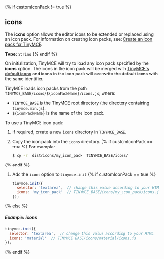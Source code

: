 {% if customIconPack != true %}
## icons

The **icons** option allows the editor icons to be extended or replaced using an icon pack. For information on creating icon packs, see: [Create an icon pack for TinyMCE]({{site.baseurl}}/advanced/creating-an-icon-pack/).

**Type:**  `String`
{% endif %}

On initialization, TinyMCE will try to load any icon pack specified by the **icons** option. The icons in the icon pack will be merged with [TinyMCE's default icons]({{site.baseurl}}/advanced/editor-icon-identifiers/) and icons in the icon pack will overwrite the default icons with the same identifier.

TinyMCE loads icon packs from the path `TINYMCE_BASE/icons/${iconPackName}/icons.js`;
where:
* `TINYMCE_BASE` is the TinyMCE root directory (the directory containing `tinymce.min.js`).
* `${iconPackName}` is the name of the icon pack.

To use a TinyMCE icon pack:
1. If required, create a new `icons` directory in `TINYMCE_BASE`.
1. Copy the icon pack into the `icons` directory.
{% if customIconPack == true %}
    For example:

    ```sh
    $ cp -r  dist/icons/my_icon_pack  TINYMCE_BASE/icons/
    ```
{% endif %}
1. Add the `icons` option to `tinymce.init`
{% if customIconPack == true %}
    ```js
    tinymce.init({
      selector: 'textarea',  // change this value according to your HTML
      icons: 'my_icon_pack'  // TINYMCE_BASE/icons/my_icon_pack/icons.js
    });
    ```
{% else %}

##### Example: icons

```js
tinymce.init({
  selector: 'textarea',  // change this value according to your HTML
  icons: 'material'  // TINYMCE_BASE/icons/material/icons.js
});
```
{% endif %}
